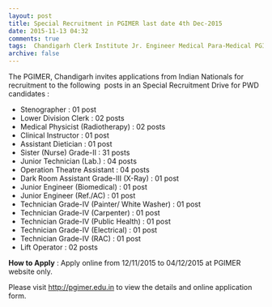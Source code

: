 ```yaml
---
layout: post
title: Special Recruitment in PGIMER last date 4th Dec-2015   
date: 2015-11-13 04:32
comments: true
tags:  Chandigarh Clerk Institute Jr. Engineer Medical Para-Medical PGIMER Special Drive Steno Technician 
archive: false
---
```

The PGIMER, Chandigarh invites applications from Indian Nationals for recruitment to the following  posts in an Special Recruitment Drive for PWD candidates :

- Stenographer : 01 post  
- Lower Division Clerk : 02 posts
- Medical Physicist (Radiotherapy) : 02 posts
- Clinical Instructor : 01 post
- Assistant Dietician : 01 post 
- Sister (Nurse) Grade-II : 31 posts
- Junior Technician (Lab.) : 04 posts
- Operation Theatre Assistant : 04 posts
- Dark Room Assistant Grade-III (X-Ray) : 01 post
- Junior Engineer (Biomedical) : 01 post
- Junior Engineer (Ref./AC) : 01 post
- Technician Grade-IV (Painter/ White Washer) : 01 post
- Technician Grade-IV (Carpenter) : 01 post
- Technician Grade-IV (Public Health) : 01 post
- Technician Grade-IV (Electrical) : 01 post
- Technician Grade-IV (RAC) : 01 post
- Lift Operator : 02 posts  

**How to Apply** : Apply online from 12/11/2015 to 04/12/2015 at PGIMER website only.  

Please visit <http://pgimer.edu.in> to view the details and online application form. 



